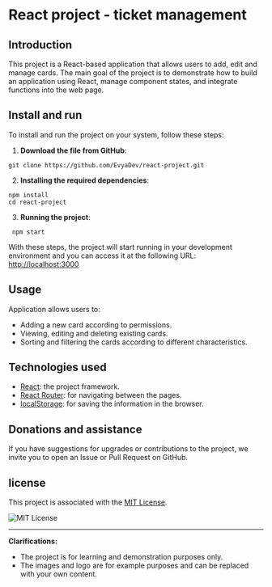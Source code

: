 # React project - ticket management

## Introduction

This project is a React-based application that allows users to add, edit and manage cards. The main goal of the project is to demonstrate how to build an application using React, manage component states, and integrate functions into the web page.

## Install and run
To install and run the project on your system, follow these steps:

1. **Download the file from GitHub**:
```
git clone https://github.com/EvyaDev/react-project.git
```


2. **Installing the required dependencies**:
```
npm install
cd react-project
```

3. **Running the project**:
```
 npm start 
```


With these steps, the project will start running in your development environment and you can access it at the following URL: [http://localhost:3000](http://localhost:3000)

## Usage

Application allows users to:

- Adding a new card according to permissions.
- Viewing, editing and deleting existing cards.
- Sorting and filtering the cards according to different characteristics.

## Technologies used

- [React](https://he.reactjs.org/): the project framework.
- [React Router](https://reactrouter.com/): for navigating between the pages.
- [localStorage](https://developer.mozilla.org/en-US/docs/Web/API/Window/localStorage): for saving the information in the browser.

## Donations and assistance

If you have suggestions for upgrades or contributions to the project, we invite you to open an Issue or Pull Request on GitHub.

## license

This project is associated with the [MIT License](LICENSE).

![MIT License](https://img.shields.io/badge/license-MIT-green)

---

**Clarifications:**

- The project is for learning and demonstration purposes only.
- The images and logo are for example purposes and can be replaced with your own content.